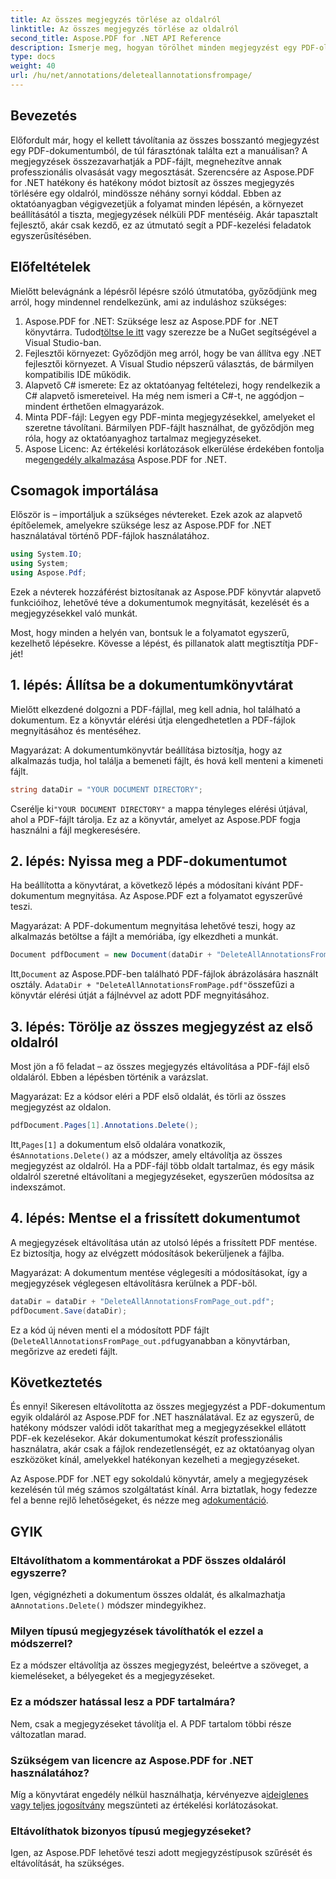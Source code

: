 ```yaml
---
title: Az összes megjegyzés törlése az oldalról
linktitle: Az összes megjegyzés törlése az oldalról
second_title: Aspose.PDF for .NET API Reference
description: Ismerje meg, hogyan törölhet minden megjegyzést egy PDF-oldalról az Aspose.PDF for .NET segítségével. Kövesse lépésenkénti útmutatónkat a PDF-fájlok hatékony tisztításához.
type: docs
weight: 40
url: /hu/net/annotations/deleteallannotationsfrompage/
---
```

## Bevezetés
Előfordult már, hogy el kellett távolítania az összes bosszantó megjegyzést egy PDF-dokumentumból, de túl fárasztónak találta ezt a manuálisan? A megjegyzések összezavarhatják a PDF-fájlt, megnehezítve annak professzionális olvasását vagy megosztását. Szerencsére az Aspose.PDF for .NET hatékony és hatékony módot biztosít az összes megjegyzés törlésére egy oldalról, mindössze néhány sornyi kóddal. Ebben az oktatóanyagban végigvezetjük a folyamat minden lépésén, a környezet beállításától a tiszta, megjegyzések nélküli PDF mentéséig. Akár tapasztalt fejlesztő, akár csak kezdő, ez az útmutató segít a PDF-kezelési feladatok egyszerűsítésében.

## Előfeltételek

Mielőtt belevágnánk a lépésről lépésre szóló útmutatóba, győződjünk meg arról, hogy mindennel rendelkezünk, ami az induláshoz szükséges:

1.  Aspose.PDF for .NET: Szüksége lesz az Aspose.PDF for .NET könyvtárra. Tudod[töltse le itt](https://releases.aspose.com/pdf/net/) vagy szerezze be a NuGet segítségével a Visual Studio-ban.
2. Fejlesztői környezet: Győződjön meg arról, hogy be van állítva egy .NET fejlesztői környezet. A Visual Studio népszerű választás, de bármilyen kompatibilis IDE működik.
3. Alapvető C# ismerete: Ez az oktatóanyag feltételezi, hogy rendelkezik a C# alapvető ismereteivel. Ha még nem ismeri a C#-t, ne aggódjon – mindent érthetően elmagyarázok.
4. Minta PDF-fájl: Legyen egy PDF-minta megjegyzésekkel, amelyeket el szeretne távolítani. Bármilyen PDF-fájlt használhat, de győződjön meg róla, hogy az oktatóanyaghoz tartalmaz megjegyzéseket.
5.  Aspose Licenc: Az értékelési korlátozások elkerülése érdekében fontolja meg[engedély alkalmazása](https://purchase.aspose.com/temporary-license/) Aspose.PDF for .NET.

## Csomagok importálása

Először is – importáljuk a szükséges névtereket. Ezek azok az alapvető építőelemek, amelyekre szüksége lesz az Aspose.PDF for .NET használatával történő PDF-fájlok használatához.

```csharp
using System.IO;
using System;
using Aspose.Pdf;
```

Ezek a névterek hozzáférést biztosítanak az Aspose.PDF könyvtár alapvető funkcióihoz, lehetővé téve a dokumentumok megnyitását, kezelését és a megjegyzésekkel való munkát.

Most, hogy minden a helyén van, bontsuk le a folyamatot egyszerű, kezelhető lépésekre. Kövesse a lépést, és pillanatok alatt megtisztítja PDF-jét!

## 1. lépés: Állítsa be a dokumentumkönyvtárat

Mielőtt elkezdené dolgozni a PDF-fájllal, meg kell adnia, hol található a dokumentum. Ez a könyvtár elérési útja elengedhetetlen a PDF-fájlok megnyitásához és mentéséhez.

Magyarázat: A dokumentumkönyvtár beállítása biztosítja, hogy az alkalmazás tudja, hol találja a bemeneti fájlt, és hová kell menteni a kimeneti fájlt.

```csharp
string dataDir = "YOUR DOCUMENT DIRECTORY";
```

 Cserélje ki`"YOUR DOCUMENT DIRECTORY"` a mappa tényleges elérési útjával, ahol a PDF-fájlt tárolja. Ez az a könyvtár, amelyet az Aspose.PDF fogja használni a fájl megkeresésére.

## 2. lépés: Nyissa meg a PDF-dokumentumot

Ha beállította a könyvtárat, a következő lépés a módosítani kívánt PDF-dokumentum megnyitása. Az Aspose.PDF ezt a folyamatot egyszerűvé teszi.

Magyarázat: A PDF-dokumentum megnyitása lehetővé teszi, hogy az alkalmazás betöltse a fájlt a memóriába, így elkezdheti a munkát.

```csharp
Document pdfDocument = new Document(dataDir + "DeleteAllAnnotationsFromPage.pdf");
```

 Itt,`Document` az Aspose.PDF-ben található PDF-fájlok ábrázolására használt osztály. A`dataDir + "DeleteAllAnnotationsFromPage.pdf"`összefűzi a könyvtár elérési útját a fájlnévvel az adott PDF megnyitásához.

## 3. lépés: Törölje az összes megjegyzést az első oldalról

Most jön a fő feladat – az összes megjegyzés eltávolítása a PDF-fájl első oldaláról. Ebben a lépésben történik a varázslat.

Magyarázat: Ez a kódsor eléri a PDF első oldalát, és törli az összes megjegyzést az oldalon.

```csharp
pdfDocument.Pages[1].Annotations.Delete();
```

 Itt,`Pages[1]` a dokumentum első oldalára vonatkozik, és`Annotations.Delete()` az a módszer, amely eltávolítja az összes megjegyzést az oldalról. Ha a PDF-fájl több oldalt tartalmaz, és egy másik oldalról szeretné eltávolítani a megjegyzéseket, egyszerűen módosítsa az indexszámot.

## 4. lépés: Mentse el a frissített dokumentumot

A megjegyzések eltávolítása után az utolsó lépés a frissített PDF mentése. Ez biztosítja, hogy az elvégzett módosítások bekerüljenek a fájlba.

Magyarázat: A dokumentum mentése véglegesíti a módosításokat, így a megjegyzések véglegesen eltávolításra kerülnek a PDF-ből.

```csharp
dataDir = dataDir + "DeleteAllAnnotationsFromPage_out.pdf";
pdfDocument.Save(dataDir);
```

Ez a kód új néven menti el a módosított PDF fájlt (`DeleteAllAnnotationsFromPage_out.pdf`ugyanabban a könyvtárban, megőrizve az eredeti fájlt.

## Következtetés

És ennyi! Sikeresen eltávolította az összes megjegyzést a PDF-dokumentum egyik oldaláról az Aspose.PDF for .NET használatával. Ez az egyszerű, de hatékony módszer valódi időt takaríthat meg a megjegyzésekkel ellátott PDF-ek kezelésekor. Akár dokumentumokat készít professzionális használatra, akár csak a fájlok rendezetlenségét, ez az oktatóanyag olyan eszközöket kínál, amelyekkel hatékonyan kezelheti a megjegyzéseket.

 Az Aspose.PDF for .NET egy sokoldalú könyvtár, amely a megjegyzések kezelésén túl még számos szolgáltatást kínál. Arra biztatlak, hogy fedezze fel a benne rejlő lehetőségeket, és nézze meg a[dokumentáció](https://reference.aspose.com/pdf/net/).

## GYIK

### Eltávolíthatom a kommentárokat a PDF összes oldaláról egyszerre?
 Igen, végignézheti a dokumentum összes oldalát, és alkalmazhatja a`Annotations.Delete()` módszer mindegyikhez.

### Milyen típusú megjegyzések távolíthatók el ezzel a módszerrel?
Ez a módszer eltávolítja az összes megjegyzést, beleértve a szöveget, a kiemeléseket, a bélyegeket és a megjegyzéseket.

### Ez a módszer hatással lesz a PDF tartalmára?
Nem, csak a megjegyzéseket távolítja el. A PDF tartalom többi része változatlan marad.

### Szükségem van licencre az Aspose.PDF for .NET használatához?
 Míg a könyvtárat engedély nélkül használhatja, kérvényezve a[ideiglenes vagy teljes jogosítvány](https://purchase.aspose.com/temporary-license/) megszünteti az értékelési korlátozásokat.

### Eltávolíthatok bizonyos típusú megjegyzéseket?
Igen, az Aspose.PDF lehetővé teszi adott megjegyzéstípusok szűrését és eltávolítását, ha szükséges.